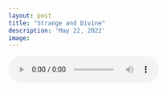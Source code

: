 ```yaml
---
layout: post
title: "Strange and Divine"
description: 'May 22, 2022'
image:
---
```


<audio controls preload="metadata">
  <source src="https://docs.google.com/uc?export=open&id=1E5OxgGY3PSOzMeX6Fs-UiRYdY45_9KxY" type="audio/mp3">
Your browser does not support the audio element.
</audio>

